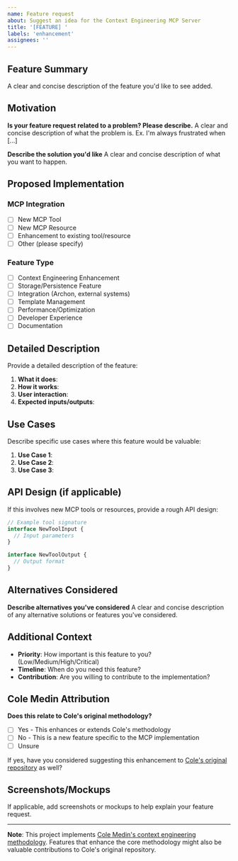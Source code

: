 ```yaml
---
name: Feature request
about: Suggest an idea for the Context Engineering MCP Server
title: '[FEATURE] '
labels: 'enhancement'
assignees: ''
---
```


## Feature Summary

A clear and concise description of the feature you'd like to see added.

## Motivation

**Is your feature request related to a problem? Please describe.**
A clear and concise description of what the problem is. Ex. I'm always frustrated when [...]

**Describe the solution you'd like**
A clear and concise description of what you want to happen.

## Proposed Implementation

### MCP Integration
- [ ] New MCP Tool
- [ ] New MCP Resource
- [ ] Enhancement to existing tool/resource
- [ ] Other (please specify)

### Feature Type
- [ ] Context Engineering Enhancement
- [ ] Storage/Persistence Feature
- [ ] Integration (Archon, external systems)
- [ ] Template Management
- [ ] Performance/Optimization
- [ ] Developer Experience
- [ ] Documentation

## Detailed Description

Provide a detailed description of the feature:

1. **What it does**:
2. **How it works**:
3. **User interaction**:
4. **Expected inputs/outputs**:

## Use Cases

Describe specific use cases where this feature would be valuable:

1. **Use Case 1**:
2. **Use Case 2**:
3. **Use Case 3**:

## API Design (if applicable)

If this involves new MCP tools or resources, provide a rough API design:

```typescript
// Example tool signature
interface NewToolInput {
  // Input parameters
}

interface NewToolOutput {
  // Output format
}
```

## Alternatives Considered

**Describe alternatives you've considered**
A clear and concise description of any alternative solutions or features you've considered.

## Additional Context

- **Priority**: How important is this feature to you? (Low/Medium/High/Critical)
- **Timeline**: When do you need this feature?
- **Contribution**: Are you willing to contribute to the implementation?

## Cole Medin Attribution

**Does this relate to Cole's original methodology?**
- [ ] Yes - This enhances or extends Cole's methodology
- [ ] No - This is a new feature specific to the MCP implementation
- [ ] Unsure

If yes, have you considered suggesting this enhancement to [Cole's original repository](https://github.com/coleam00/context-engineering-intro) as well?

## Screenshots/Mockups

If applicable, add screenshots or mockups to help explain your feature request.

---

**Note**: This project implements [Cole Medin's context engineering methodology](https://github.com/coleam00/context-engineering-intro). Features that enhance the core methodology might also be valuable contributions to Cole's original repository.